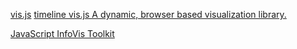 
[vis.js](https://visjs.org/)
[timeline vis.js A dynamic, browser based visualization library.](https://visjs.github.io/vis-timeline/docs/timeline/)

[JavaScript InfoVis Toolkit](https://philogb.github.io/jit/)
